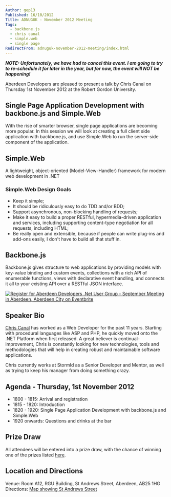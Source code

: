 ```yaml
---
Author: gep13
Published: 16/10/2012
Title: ADNUGUK - November 2012 Meeting
Tags:
  - backbone.js
  - chris canal
  - simple.web
  - single page
RedirectFrom: adnuguk-november-2012-meeting/index.html
---
```


_**NOTE: Unfortunately, we have had to cancel this event.  I am going to try to re-schedule it for later in the year, but for now, the event will NOT be happening!**_

Aberdeen Developers are pleased to present a talk by Chris Canal on Thursday 1st November 2012 at the Robert Gordon University.

## Single Page Application Development with backbone.js and Simple.Web

With the rise of smarter browser, single page applications are becoming more popular. In this session we will look at creating a full client side application with backbone.js, and use Simple.Web to run the server-side component of the application.

## Simple.Web

A lightweight, object-oriented (Model-View-Handler) framework for modern web development in .NET

### Simple.Web Design Goals

* Keep it simple;
* It should be ridiculously easy to do TDD and/or BDD;
* Support asynchronous, non-blocking handling of requests;
* Make it easy to build a proper RESTful, hypermedia-driven application and services, including supporting content-type negotiation for all requests, including HTML;
* Be really open and extensible, because if people can write plug-ins and add-ons easily, I don't have to build all that stuff in.

## Backbone.js

Backbone.js gives structure to web applications by providing models with key-value binding and custom events, collections with a rich API of enumerable functions, views with declarative event handling, and connects it all to your existing API over a RESTful JSON interface.

[![Register for Aberdeen Developers .Net User Group - September Meeting in Aberdeen, Aberdeen City  on Eventbrite](http://www.eventbrite.com/registerbutton?eid=2581657808)](http://adnuguk-nov2012.eventbrite.co.uk?ref=elink)

## Speaker Bio

[Chris Canal](https://twitter.com/chriscanal) has worked as a Web Developer for the past 11 years. Starting with procedural languages like ASP and PHP, he quickly moved onto the .NET Platform when first released. A great believer is continual-improvement, Chris is constantly looking for new technologies, tools and methodologies that will help in creating robust and maintainable software applications.

Chris currently works at StormId as a Senior Developer and Mentor, as well as trying to keep his manager from doing something crazy.

## Agenda - Thursday, 1st November 2012

* 1800 - 1815: Arrival and registration
* 1815 - 1820: Introduction
* 1820 - 1920: Single Page Application Development with backbone.js and Simple.Web
* 1920 onwards: Questions and drinks at the bar

## Prize Draw

All attendees will be entered into a prize draw, with the chance of winning one of the prizes listed [here](http://www.gep13.co.uk/blog/?p=107).

## Location and Directions

Venue: Room A12, RGU Building, St Andrews Street, Aberdeen, AB25 1HG Directions: [Map showing St Andrews Street](http://www.bing.com/maps/?v=2&cp=57.149542434132776~-2.102723645985436&lvl=17&dir=0&sty=c&eo=1&form=LMLTCC)
